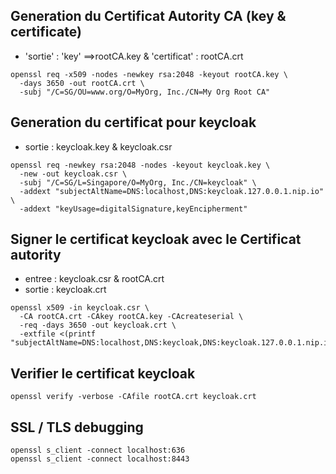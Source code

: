 ## Generation du Certificat Autority CA (key & certificate)
- 'sortie' : 'key' ==>rootCA.key & 'certificat' : rootCA.crt
```
openssl req -x509 -nodes -newkey rsa:2048 -keyout rootCA.key \
  -days 3650 -out rootCA.crt \
  -subj "/C=SG/OU=www.org/O=MyOrg, Inc./CN=My Org Root CA"
```

## Generation du certificat pour keycloak
- sortie : keycloak.key & keycloak.csr

```
openssl req -newkey rsa:2048 -nodes -keyout keycloak.key \
  -new -out keycloak.csr \
  -subj "/C=SG/L=Singapore/O=MyOrg, Inc./CN=keycloak" \
  -addext "subjectAltName=DNS:localhost,DNS:keycloak.127.0.0.1.nip.io" \
  -addext "keyUsage=digitalSignature,keyEncipherment"
```

## Signer le certificat keycloak avec le Certificat autority
- entree : keycloak.csr & rootCA.crt
- sortie : keycloak.crt

```
openssl x509 -in keycloak.csr \
  -CA rootCA.crt -CAkey rootCA.key -CAcreateserial \
  -req -days 3650 -out keycloak.crt \
  -extfile <(printf "subjectAltName=DNS:localhost,DNS:keycloak,DNS:keycloak.127.0.0.1.nip.io")
```
## Verifier le certificat keycloak
```
openssl verify -verbose -CAfile rootCA.crt keycloak.crt
```
## SSL / TLS debugging
```
openssl s_client -connect localhost:636
openssl s_client -connect localhost:8443
```
